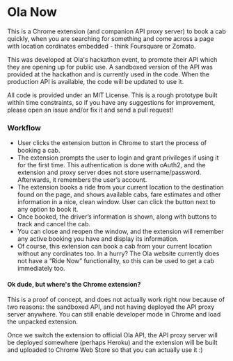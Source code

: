 # Ola Now

This is a Chrome extension (and companion API proxy server) to book a cab quickly, when you are searching for something and come across a page with location cordinates embedded - think Foursquare or Zomato. 

This was developed at Ola's hackathon event, to promote their API which they are opening up for public use. A sandboxed version of the API was provided at the hackathon and is currently used in the code. When the production API is available, the code will be updated to use it.

All code is provided under an MIT License. This is a rough prototype built within time constraints, so if you have any suggestions for improvement, please open an issue and/or fix it and send a pull request!

### Workflow
* User clicks the extension button in Chrome to start the process of booking a cab.
* The extension prompts the user to login and grant privileges if using it for the first time. This authentication is done with oAuth2, and the extension and proxy server does not store username/password. Afterwards, it remembers the user’s account.
* The extension books a ride from your current location to the destination found on the page, and shows available cabs, fare estimates and other information in a nice, clean window. User can click the button next to any option to book it.
* Once booked, the driver’s information is shown, along with buttons to track and cancel the cab.
* You can close and reopen the window, and the extension will remember any active booking you have and display its information.
* Of course, this extension can book a cab from your current location without any cordinates too. In a hurry? The Ola website currently does not have a “Ride Now” functionality, so this can be used to get a cab immediately too.

#### Ok dude, but where's the Chrome extension?
This is a proof of concept, and does not actually work right now because of two reasons: the sandboxed API, and not having deployed the API proxy server anywhere. You can still enable developer mode in Chrome and load the unpacked extension.

Once we switch the extension to official Ola API, the API proxy server will be deployed somewhere (perhaps Heroku) and the extension will be built and uploaded to Chrome Web Store so that you can actually use it :)